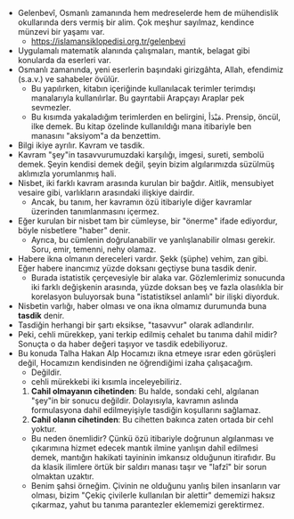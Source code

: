 - Gelenbevî, Osmanlı zamanında hem medreselerde hem de mühendislik okullarında ders vermiş bir alim. Çok meşhur sayılmaz, kendince münzevi bir yaşamı var.
	- https://islamansiklopedisi.org.tr/gelenbevi
- Uygulamalı matematik alanında çalışmaları, mantık, belagat gibi konularda da eserleri var.
- Osmanlı zamanında, yeni eserlerin başındaki girizgâhta, Allah, efendimiz (s.a.v.) ve sahabeler övülür.
    - Bu yapılırken, kitabın içeriğinde kullanılacak terimler terimdışı manalarıyla kullanılırlar. Bu gayrıtabii Arapçayı Araplar pek sevmezler.
    - Bu kısımda yakaladığım terimlerden en belirgini, مَبْدَأ. Prensip, öncül, ilke demek. Bu kitap özelinde kullanıldığı mana itibariyle ben manasını "aksiyom"a da benzettim.
- Bilgi ikiye ayrılır. Kavram ve tasdik.
- Kavram "şey"in tasavvurumuzdaki karşılığı, imgesi, sureti, sembolü demek. Şeyin kendisi demek değil, şeyin bizim algılarımızda süzülmüş aklımızla yorumlanmış hali.
- Nisbet, iki farklı kavram arasında kurulan bir bağdır. Aitlik, mensubiyet vesaire gibi, varlıkların arasındaki ilişkiye dairdir.
    - Ancak, bu tanım, her kavramın özü itibariyle diğer kavramlar üzerinden tanımlanmasını içermez.
- Eğer kurulan bir nisbet tam bir cümleyse, bir "önerme" ifade ediyordur, böyle nisbetlere "haber" denir.
    - Ayrıca, bu cümlenin doğrulanabilir ve yanlışlanabilir olması gerekir. Soru, emir, temenni, nehy olamaz.
- Habere ikna olmanın dereceleri vardır. Şekk (şüphe) vehim, zan gibi. Eğer habere inancımız yüzde doksanı geçtiyse buna tasdik denir.
    - Burada istatistik çerçevesiyle bir alaka var. Gözlemlerimiz sonucunda iki farklı değişkenin arasında, yüzde doksan beş ve fazla olasılıkla bir korelasyon buluyorsak buna "istatistiksel anlamlı" bir ilişki diyorduk.
- Nisbetin varlığı, haber olması ve ona ikna olmamız durumunda buna **tasdik** denir.
- Tasdiğin herhangi bir şartı eksikse, "tasavvur" olarak adlandırılır.
- Peki, cehli mürekkep, yani terkip edilmiş cehalet bu tanıma dahil midir? Sonuçta o da haber değeri taşıyor ve tasdik edebiliyoruz.
- Bu konuda Talha Hakan Alp Hocamızı ikna etmeye ısrar eden görüşleri değil, Hocamızın kendisinden ne öğrendiğimi izaha çalışacağım.
    - Değildir.
    - cehli mürekkebi iki kısımla inceleyebiliriz.
    1. **Cahil olmayanın cihetinden**: Bu halde, sondaki cehl, algılanan "şey"in bir sonucu değildir. Dolayısıyla, kavramın aslında formulasyona dahil edilmeyişiyle tasdiğin koşullarını sağlamaz.
    2. **Cahil olanın cihetinden**: Bu cihetten bakınca zaten ortada bir cehl yoktur.
    - Bu neden önemlidir? Çünkü özü itibariyle doğrunun algılanması ve çıkarımına hizmet edecek mantık ilmine yanlışın dahil edilmesi demek, mantığın hakikati tayininin imkansız olduğunun itirafıdır. Bu da klasik ilimlere örtük bir saldırı manası taşır ve "lafzî" bir sorun olmaktan uzaktır.
    - Benim şahsi örneğim. Çivinin ne olduğunu yanlış bilen insanların var olması, bizim "Çekiç çivilerle kullanılan bir alettir" dememizi haksız çıkarmaz, yahut bu tanıma parantezler eklememizi gerektirmez.
